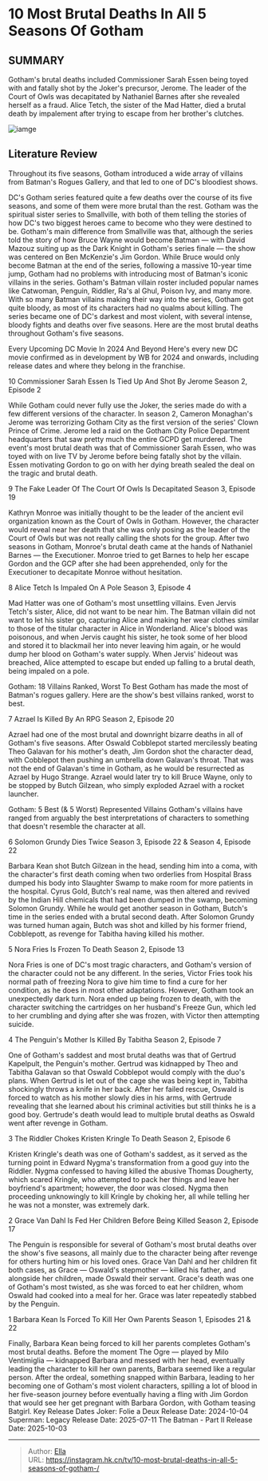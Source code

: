 # 10 Most Brutal Deaths In All 5 Seasons Of Gotham 


## SUMMARY 


 Gotham&#39;s brutal deaths included Commissioner Sarah Essen being toyed with and fatally shot by the Joker&#39;s precursor, Jerome. 
 The leader of the Court of Owls was decapitated by Nathaniel Barnes after she revealed herself as a fraud. 
 Alice Tetch, the sister of the Mad Hatter, died a brutal death by impalement after trying to escape from her brother&#39;s clutches. 

![iamge](https://static1.srcdn.com/wordpress/wp-content/uploads/2023/12/gotham-deaths-most-brutal.jpg)

## Literature Review
Throughout its five seasons, Gotham introduced a wide array of villains from Batman&#39;s Rogues Gallery, and that led to one of DC&#39;s bloodiest shows.




DC&#39;s Gotham series featured quite a few deaths over the course of its five seasons, and some of them were more brutal than the rest. Gotham was the spiritual sister series to Smallville, with both of them telling the stories of how DC&#39;s two biggest heroes came to become who they were destined to be. Gotham&#39;s main difference from Smallville was that, although the series told the story of how Bruce Wayne would become Batman — with David Mazouz suiting up as the Dark Knight in Gotham&#39;s series finale — the show was centered on Ben McKenzie&#39;s Jim Gordon.
While Bruce would only become Batman at the end of the series, following a massive 10-year time jump, Gotham had no problems with introducing most of Batman&#39;s iconic villains in the series. Gotham&#39;s Batman villain roster included popular names like Catwoman, Penguin, Riddler, Ra&#39;s al Ghul, Poison Ivy, and many more. With so many Batman villains making their way into the series, Gotham got quite bloody, as most of its characters had no qualms about killing. The series became one of DC&#39;s darkest and most violent, with several intense, bloody fights and deaths over five seasons. Here are the most brutal deaths throughout Gotham&#39;s five seasons.
            
 
 Every Upcoming DC Movie In 2024 And Beyond 
Here&#39;s every new DC movie confirmed as in development by WB for 2024 and onwards, including release dates and where they belong in the franchise.













 








 10  Commissioner Sarah Essen Is Tied Up And Shot By Jerome 
Season 2, Episode 2
        

While Gotham could never fully use the Joker, the series made do with a few different versions of the character. In season 2, Cameron Monaghan&#39;s Jerome was terrorizing Gotham City as the first version of the series&#39; Clown Prince of Crime. Jerome led a raid on the Gotham City Police Department headquarters that saw pretty much the entire GCPD get murdered. The event&#39;s most brutal death was that of Commissioner Sarah Essen, who was toyed with on live TV by Jerome before being fatally shot by the villain. Essen motivating Gordon to go on with her dying breath sealed the deal on the tragic and brutal death.





 9  The Fake Leader Of The Court Of Owls Is Decapitated 
Season 3, Episode 19
        

Kathryn Monroe was initially thought to be the leader of the ancient evil organization known as the Court of Owls in Gotham. However, the character would reveal near her death that she was only posing as the leader of the Court of Owls but was not really calling the shots for the group. After two seasons in Gotham, Monroe&#39;s brutal death came at the hands of Nathaniel Barnes — the Executioner. Monroe tried to get Barnes to help her escape Gordon and the GCP after she had been apprehended, only for the Executioner to decapitate Monroe without hesitation.





 8  Alice Tetch Is Impaled On A Pole 
Season 3, Episode 4
        

Mad Hatter was one of Gotham&#39;s most unsettling villains. Even Jervis Tetch&#39;s sister, Alice, did not want to be near him. The Batman villain did not want to let his sister go, capturing Alice and making her wear clothes similar to those of the titular character in Alice in Wonderland. Alice&#39;s blood was poisonous, and when Jervis caught his sister, he took some of her blood and stored it to blackmail her into never leaving him again, or he would dump her blood on Gotham&#39;s water supply. When Jervis&#39; hideout was breached, Alice attempted to escape but ended up falling to a brutal death, being impaled on a pole.
            
 
 Gotham: 18 Villains Ranked, Worst To Best 
Gotham has made the most of Batman&#39;s rogues gallery. Here are the show&#39;s best villains ranked, worst to best.









 7  Azrael Is Killed By An RPG 
Season 2, Episode 20
        

Azrael had one of the most brutal and downright bizarre deaths in all of Gotham&#39;s five seasons. After Oswald Cobblepot started mercilessly beating Theo Galavan for his mother&#39;s death, Jim Gordon shot the character dead, with Cobblepot then pushing an umbrella down Galavan&#39;s throat. That was not the end of Galavan&#39;s time in Gotham, as he would be resurrected as Azrael by Hugo Strange. Azrael would later try to kill Bruce Wayne, only to be stopped by Butch Gilzean, who simply exploded Azrael with a rocket launcher.
            
 
 Gotham: 5 Best (&amp; 5 Worst) Represented Villains 
Gotham&#39;s villains have ranged from arguably the best interpretations of characters to something that doesn&#39;t resemble the character at all.









 6  Solomon Grundy Dies Twice 
Season 3, Episode 22 &amp; Season 4, Episode 22


 







Barbara Kean shot Butch Gilzean in the head, sending him into a coma, with the character&#39;s first death coming when two orderlies from Hospital Brass dumped his body into Slaughter Swamp to make room for more patients in the hospital. Cyrus Gold, Butch&#39;s real name, was then altered and revived by the Indian Hill chemicals that had been dumped in the swamp, becoming Solomon Grundy. While he would get another season in Gotham, Butch&#39;s time in the series ended with a brutal second death. After Solomon Grundy was turned human again, Butch was shot and killed by his former friend, Cobblepott, as revenge for Tabitha having killed his mother.





 5  Nora Fries Is Frozen To Death 
Season 2, Episode 13
        

Nora Fries is one of DC&#39;s most tragic characters, and Gotham&#39;s version of the character could not be any different. In the series, Victor Fries took his normal path of freezing Nora to give him time to find a cure for her condition, as he does in most other adaptations. However, Gotham took an unexpectedly dark turn. Nora ended up being frozen to death, with the character switching the cartridges on her husband&#39;s Freeze Gun, which led to her crumbling and dying after she was frozen, with Victor then attempting suicide.





 4  The Penguin&#39;s Mother Is Killed By Tabitha 
Season 2, Episode 7
        

One of Gotham&#39;s saddest and most brutal deaths was that of Gertrud Kapelpult, the Penguin&#39;s mother. Gertrud was kidnapped by Theo and Tabitha Galavan so that Oswald Cobblepot would comply with the duo&#39;s plans. When Gertrud is let out of the cage she was being kept in, Tabitha shockingly throws a knife in her back. After her failed rescue, Oswald is forced to watch as his mother slowly dies in his arms, with Gertrude revealing that she learned about his criminal activities but still thinks he is a good boy. Gertrude&#39;s death would lead to multiple brutal deaths as Oswald went after revenge in Gotham.





 3  The Riddler Chokes Kristen Kringle To Death 
Season 2, Episode 6


 







Kristen Kringle&#39;s death was one of Gotham&#39;s saddest, as it served as the turning point in Edward Nygma&#39;s transformation from a good guy into the Riddler. Nygma confessed to having killed the abusive Thomas Dougherty, which scared Kringle, who attempted to pack her things and leave her boyfriend&#39;s apartment; however, the door was closed. Nygma then proceeding unknowingly to kill Kringle by choking her, all while telling her he was not a monster, was extremely dark.





 2  Grace Van Dahl Is Fed Her Children Before Being Killed 
Season 2, Episode 17
        

The Penguin is responsible for several of Gotham&#39;s most brutal deaths over the show&#39;s five seasons, all mainly due to the character being after revenge for others hurting him or his loved ones. Grace Van Dahl and her children fit both cases, as Grace — Oswald&#39;s stepmother — killed his father, and alongside her children, made Oswald their servant. Grace&#39;s death was one of Gotham&#39;s most twisted, as she was forced to eat her children, whom Oswald had cooked into a meal for her. Grace was later repeatedly stabbed by the Penguin.





 1  Barbara Kean Is Forced To Kill Her Own Parents 
Season 1, Episodes 21 &amp; 22


 







Finally, Barbara Kean being forced to kill her parents completes Gotham&#39;s most brutal deaths. Before the moment The Ogre — played by Milo Ventimiglia — kidnapped Barbara and messed with her head, eventually leading the character to kill her own parents, Barbara seemed like a regular person. After the ordeal, something snapped within Barbara, leading to her becoming one of Gotham&#39;s most violent characters, spilling a lot of blood in her five-season journey before eventually having a fling with Jim Gordon that would see her get pregnant with Barbara Gordon, with Gotham teasing Batgirl.
   Key Release Dates             Joker: Folie a Deux Release Date: 2024-10-04                  Superman: Legacy Release Date: 2025-07-11                  The Batman - Part II Release Date: 2025-10-03      

---

> Author: [Ella](https://instagram.hk.cn/)  
> URL: https://instagram.hk.cn/tv/10-most-brutal-deaths-in-all-5-seasons-of-gotham-/  

